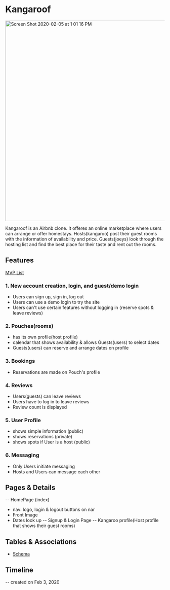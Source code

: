 # Kangaroof

<img width="632" alt="Screen Shot 2020-02-05 at 1 01 16 PM" src="https://user-images.githubusercontent.com/56740477/73869678-c2a17e80-4818-11ea-9dbe-134b90d385ab.png">

Kangaroof is an Airbnb clone. It offeres an online marketplace where users can arrange or offer homestays. Hosts(kangaroo) post their guest rooms with the information of availability and price. Guests(joeys) look through the hosting list and find the best place for their taste and rent out the rooms. 

## Features
[MVP List](https://github.com/aracpyon/kangaroof/wiki/MVP-list)
### 1. New account creation, login, and guest/demo login
* Users can sign up, sign in, log out
* Users can use a demo login to try the site
* Users can't use certain features without logging in (reserve spots & leave reviews)

### 2. Pouches(rooms)
* has its own profile(host profile)
* calendar that shows availability & allows Guests(users) to select dates
* Guests(users) can reserve and arrange dates on profile

### 3. Bookings
* Reservations are made on Pouch's profile

### 4. Reviews
* Users(guests) can leave reviews
* Users have to log in to leave reviews
* Review count is displayed

### 5. User Profile
* shows simple information (public)
* shows reservations (private)
* shows spots if User is a host (public)

### 6. Messaging
* Only Users initiate messaging
* Hosts and Users can message each other

## Pages & Details
 -- HomePage (index)
  * nav: logo, login & logout buttons on nar
  * Front Image
  * Dates look up
-- Signup & Login Page
-- Kangaroo profile(Host profile that shows their guest rooms)

## Tables & Associations
* [Schema](https://github.com/aracpyon/kangaroof/wiki/Schema)

## Timeline
-- created on Feb 3, 2020


